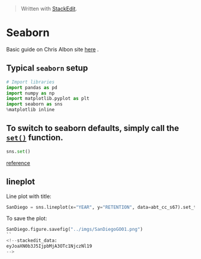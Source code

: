 > Written with [StackEdit](https://stackedit.io/).

# Seaborn

Basic guide on Chris Albon site [here](https://chrisalbon.com/python/data_wrangling/pandas_with_seaborn/) .

## Typical `seaborn` setup

```python
# Import libraries
import pandas as pd
import numpy as np
import matplotlib.pyplot as plt
import seaborn as sns
%matplotlib inline
```

## To switch to seaborn defaults, simply call the [`set()`](https://seaborn.pydata.org/generated/seaborn.set.html#seaborn.set "seaborn.set") function.

```python
sns.set()
```
[reference](https://seaborn.pydata.org/tutorial/aesthetics.html)

## lineplot
Line plot with title:
```python
SanDiego = sns.lineplot(x="YEAR", y="RETENTION", data=abt_cc_s67).set_title("CC Retention by Year for S67 - San Diego GO (SC)")
```
To save the plot:
```python
SanDiego.figure.savefig("../imgs/SanDiegoGO01.png")
``
<!--stackedit_data:
eyJoaXN0b3J5IjpbMjA3OTc1NjczNl19
-->